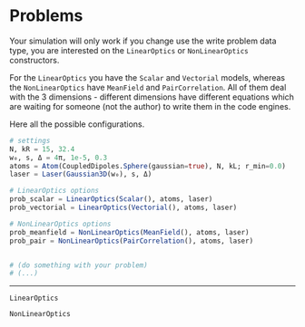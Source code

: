 # Problems

Your simulation will only work if you change use the write problem data type, you are interested on the `LinearOptics` or `NonLinearOptics` constructors.

For the `LinearOptics` you have the `Scalar` and `Vectorial` models, whereas the `NonLinearOptics` have `MeanField` and `PairCorrelation`. All of them deal with the 3 dimensions - different dimensions have different equations which are waiting for someone (not the author) to write them in the code engines.

Here all the possible configurations.

```julia
# settings
N, kR = 15, 32.4
w₀, s, Δ = 4π, 1e-5, 0.3   
atoms = Atom(CoupledDipoles.Sphere(gaussian=true), N, kL; r_min=0.0)
laser = Laser(Gaussian3D(w₀), s, Δ)

# LinearOptics options
prob_scalar = LinearOptics(Scalar(), atoms, laser)
prob_vectorial = LinearOptics(Vectorial(), atoms, laser)

# NonLinearOptics options
prob_meanfield = NonLinearOptics(MeanField(), atoms, laser)
prob_pair = NonLinearOptics(PairCorrelation(), atoms, laser)


# (do something with your problem)
# (...)
```

---

```@docs
LinearOptics
```

```@docs
NonLinearOptics
```